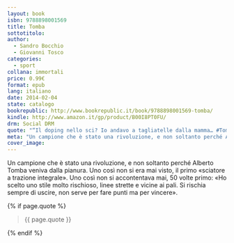 ```yaml
---
layout: book
isbn: 9788898001569
title: Tomba
sottotitolo:
author:
  - Sandro Bocchio
  - Giovanni Tosco
categories:
  - sport
collana: immortali
price: 0.99€
format: epub
lang: italiano
date: 2014-02-04
state: catalogo
bookrepublic: http://www.bookrepublic.it/book/9788898001569-tomba/
kindle: http://www.amazon.it/gp/product/B00I8PT0FU/
drm: Social DRM
quote: "“Il doping nello sci? Io andavo a tagliatelle dalla mamma… #Tomba "
meta: "Un campione che è stato una rivoluzione, e non soltanto perché Alberto Tomba veniva dalla pianura."
cover_image:
---
```

Un campione che è stato una rivoluzione, e non soltanto perché Alberto Tomba veniva dalla pianura. Uno così non si era mai visto, il primo «sciatore a trazione integrale». Uno così non si accontentava mai, 50 volte primo: «Ho scelto uno stile molto rischioso, linee strette e vicine ai pali. Si rischia sempre di uscire, non serve per fare punti ma per vincere».

{% if page.quote %}
<blockquote>
    {{ page.quote }}
</blockquote>
{% endif %}